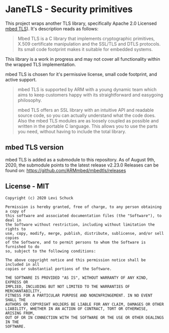 # JaneTLS - Security primitives

This project wraps another TLS library, specifically Apache 2.0 Licensed 
[mbed TLS](https://tls.mbed.org/)). 
It's description reads as follows:

> Mbed TLS is a C library that implements cryptographic primitives, 
> X.509 certificate manipulation and the SSL/TLS and DTLS protocols.
> Its small code footprint makes it suitable for embedded systems.

This library is a work in progress and may not cover all functionality within
the wrapped TLS implementation.

mbed TLS is chosen for it's permissive license, small code footprint, and
active support.

> mbed TLS is supported by ARM with a young dynamic team which aims to keep
> customers happy with its straightforward and easygoing philosophy.
> 
> mbed TLS offers an SSL library with an intuitive API and readable source code,
> so you can actually understand what the code does.
> Also the mbed TLS modules are as loosely coupled as possible and written in
> the portable C language. 
> This allows you to use the parts you need, without having to include the total
> library. 

## mbed TLS version

mbed TLS is added as a submodule to this repository.
As of August 9th, 2020, the submodule points to the latest release v2.23.0
Releases can be found on: https://github.com/ARMmbed/mbedtls/releases 

## License - MIT

```
Copyright (c) 2020 Levi Schuck

Permission is hereby granted, free of charge, to any person obtaining a copy of
this software and associated documentation files (the "Software"), to deal in
the Software without restriction, including without limitation the rights to
use, copy, modify, merge, publish, distribute, sublicense, and/or sell copies
of the Software, and to permit persons to whom the Software is furnished to do
so, subject to the following conditions:

The above copyright notice and this permission notice shall be included in all
copies or substantial portions of the Software.

THE SOFTWARE IS PROVIDED "AS IS", WITHOUT WARRANTY OF ANY KIND, EXPRESS OR
IMPLIED, INCLUDING BUT NOT LIMITED TO THE WARRANTIES OF MERCHANTABILITY,
FITNESS FOR A PARTICULAR PURPOSE AND NONINFRINGEMENT. IN NO EVENT SHALL THE
AUTHORS OR COPYRIGHT HOLDERS BE LIABLE FOR ANY CLAIM, DAMAGES OR OTHER
LIABILITY, WHETHER IN AN ACTION OF CONTRACT, TORT OR OTHERWISE, ARISING FROM,
OUT OF OR IN CONNECTION WITH THE SOFTWARE OR THE USE OR OTHER DEALINGS IN THE
SOFTWARE.
```
